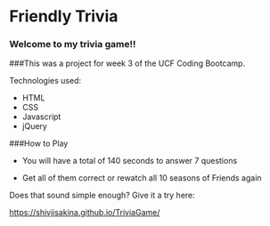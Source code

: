 # Friendly Trivia

### Welcome to my trivia game!!

###This was a project for week 3 of the UCF Coding Bootcamp.

Technologies used:
* HTML
* CSS
* Javascript
* jQuery


###How to Play

* You will have a total of 140 seconds to answer 7 questions

* Get all of them correct or rewatch all 10 seasons of Friends again

Does that sound simple enough? Give it a try here:

https://shivjisakina.github.io/TriviaGame/